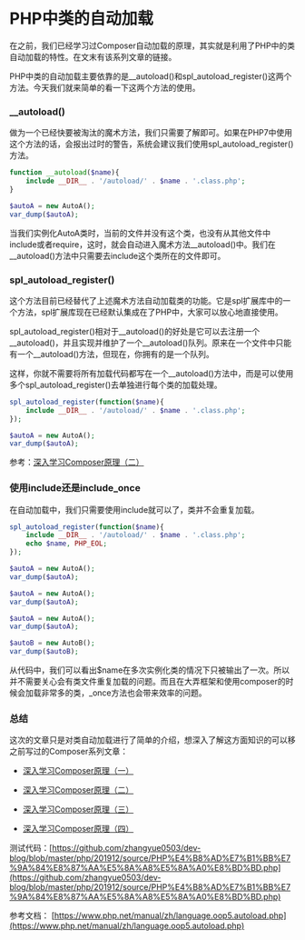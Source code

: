 
# PHP中类的自动加载

在之前，我们已经学习过Composer自动加载的原理，其实就是利用了PHP中的类自动加载的特性。在文末有该系列文章的链接。

PHP中类的自动加载主要依靠的是__autoload()和spl_autoload_register()这两个方法。今天我们就来简单的看一下这两个方法的使用。

### **__autoload()**

做为一个已经快要被淘汰的魔术方法，我们只需要了解即可。如果在PHP7中使用这个方法的话，会报出过时的警告，系统会建议我们使用spl_autoload_register()方法。

```php
function __autoload($name){
    include __DIR__ . '/autoload/' . $name . '.class.php';
}

$autoA = new AutoA();
var_dump($autoA);
```

当我们实例化AutoA类时，当前的文件并没有这个类，也没有从其他文件中include或者require，这时，就会自动进入魔术方法__autoload()中。我们在__autoload()方法中只需要去include这个类所在的文件即可。

### **spl_autoload_register()**

这个方法目前已经替代了上述魔术方法自动加载类的功能。它是spl扩展库中的一个方法，spl扩展库现在已经默认集成在了PHP中，大家可以放心地直接使用。

spl_autoload_register()相对于__autoload()的好处是它可以去注册一个__autoload()，并且实现并维护了一个__autoload()队列。原来在一个文件中只能有一个__autoload()方法，但现在，你拥有的是一个队列。

这样，你就不需要将所有加载代码都写在一个__autoload()方法中，而是可以使用多个spl_autoload_register()去单独进行每个类的加载处理。

```php
spl_autoload_register(function($name){
    include __DIR__ . '/autoload/' . $name . '.class.php';
});

$autoA = new AutoA();
var_dump($autoA);
```

参考：[深入学习Composer原理（二）](https://mp.weixin.qq.com/s/KzRSF12WzFvHqpdHFSk_3w)

### **使用include还是include_once**

在自动加载中，我们只需要使用include就可以了，类并不会重复加载。

```php
spl_autoload_register(function($name){
    include __DIR__ . '/autoload/' . $name . '.class.php';
    echo $name, PHP_EOL;
});

$autoA = new AutoA();
var_dump($autoA);

$autoA = new AutoA();
var_dump($autoA);

$autoA = new AutoA();
var_dump($autoA);

$autoB = new AutoB();
var_dump($autoB);
```

从代码中，我们可以看出\$name在多次实例化类的情况下只被输出了一次。所以并不需要关心会有类文件重复加载的问题。而且在大弄框架和使用composer的时候会加载非常多的类，_once方法也会带来效率的问题。

### **总结**

这次的文章只是对类自动加载进行了简单的介绍，想深入了解这方面知识的可以移之前写过的Composer系列文章：

- [深入学习Composer原理（一）](https://mp.weixin.qq.com/s/fHWBqDu4xrixMhxh3eftkA)

- [深入学习Composer原理（二）](https://mp.weixin.qq.com/s/KzRSF12WzFvHqpdHFSk_3w)

- [深入学习Composer原理（三）](https://mp.weixin.qq.com/s/jkNf8_HU3swnMH4pFMyADA)

- [深入学习Composer原理（四）](https://mp.weixin.qq.com/s/EEDjqzLcKaAJhQ-VWDBX8w)

测试代码：[https://github.com/zhangyue0503/dev-blog/blob/master/php/201912/source/PHP%E4%B8%AD%E7%B1%BB%E7%9A%84%E8%87%AA%E5%8A%A8%E5%8A%A0%E8%BD%BD.php](https://github.com/zhangyue0503/dev-blog/blob/master/php/201912/source/PHP%E4%B8%AD%E7%B1%BB%E7%9A%84%E8%87%AA%E5%8A%A8%E5%8A%A0%E8%BD%BD.php)

参考文档：
[https://www.php.net/manual/zh/language.oop5.autoload.php](https://www.php.net/manual/zh/language.oop5.autoload.php)